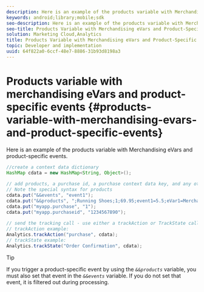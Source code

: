 ```yaml
---
description: Here is an example of the products variable with Merchandising eVars and product-specific events.
keywords: android;library;mobile;sdk
seo-description: Here is an example of the products variable with Merchandising eVars and product-specific events.
seo-title: Products Variable with Merchandising eVars and Product-Specific Events
solution: Marketing Cloud,Analytics
title: Products Variable with Merchandising eVars and Product-Specific Events
topic: Developer and implementation
uuid: 64f822a0-6ccf-48e7-8886-31b93d8198a3
---
```


# Products variable with merchandising eVars and product-specific events {#products-variable-with-merchandising-evars-and-product-specific-events}

Here is an example of the products variable with Merchandising eVars and product-specific events.

```java
//create a context data dictionary 
HashMap cdata = new HashMap<String, Object>(); 
  
// add products, a purchase id, a purchase context data key, and any other data you want to collect. 
// Note the special syntax for products 
cdata.put("&&events", "event1"); 
cdata.put("&&products", ";Running Shoes;1;69.95;event1=5.5;eVar1=Merchandising,;Running Socks;10;29.99"); 
cdata.put("myapp.purchase", "1"); 
cdata.put("myapp.purchaseid", "1234567890"); 
  
// send the tracking call - use either a trackAction or TrackState call. 
// trackAction example: 
Analytics.trackAction("purchase", cdata); 
// trackState example: 
Analytics.trackState("Order Confirmation", cdata);
```

>[!TIP]
>
>If you trigger a product-specific event by using the *`&&products`* variable, you must also set that event in the *`&&events`* variable. If you do not set that event, it is filtered out during processing.

